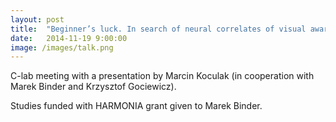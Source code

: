 ```yaml
---
layout: post
title:  "Beginner’s luck. In search of neural correlates of visual awareness dynamic with fMRI. Summing up the pilot studies."
date:   2014-11-19 9:00:00
image: /images/talk.png
---
```


C-lab meeting with a presentation by Marcin Koculak (in cooperation with Marek Binder and Krzysztof Gociewicz).

Studies funded with HARMONIA grant given to Marek Binder.
